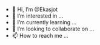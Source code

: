 - 👋 Hi, I’m @Ekasjot
- 👀 I’m interested in ...
- 🌱 I’m currently learning ...
- 💞️ I’m looking to collaborate on ...
- 📫 How to reach me ...

<!---
Ekasjot/Ekasjot is a ✨ special ✨ repository because its `README.md` (this file) appears on your GitHub profile.
You can click the Preview link to take a look at your changes.
--->
